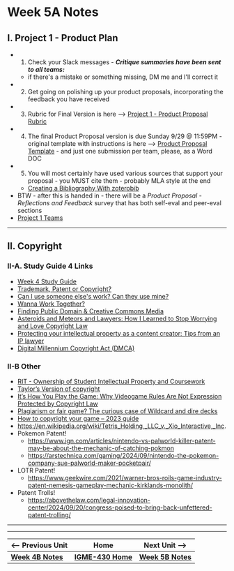 # Week 5A Notes

## I. Project 1 - Product Plan

- 1) Check your Slack messages - ***Critique summaries have been sent to all teams:***
  - if there's a mistake or something missing, DM me and I'll correct it
- 2) Get going on polishing up your product proposals, incorporating the feedback you have received
- 3) Rubric for Final Version is here --> [Project 1 - Product Proposal Rubric](../_files/P1-final-rubric.pdf)
- 4) The final Product Proposal version is due Sunday 9/29 @ 11:59PM - original template with instructions is here --> [Product Proposal Template](https://docs.google.com/document/d/1pHhtKZ5NTE9x_Yip8sNddIAt5pX0N-102NRUnkM2WWE/edit?usp=sharing) - and just one submission per team, please, as a Word DOC
- 5) You will most certainly have used various sources that support your proposal - you MUST cite them - probably MLA style at the end
  - [Creating a Bibliography With zoterobib](https://docs.google.com/document/d/1V8RjWvmQsCOhXN6u8A_DoIePc8zRYJXAKbiM5PHFDVU/edit)
- BTW - after this is handed in - there will be a *Product Proposal - Reflections and Feedback* survey that has both self-eval and peer-eval sections
- [Project 1 Teams](../documents/p1-teams.md)

---

## II. Copyright

### II-A. Study Guide 4 Links
- [Week 4 Study Guide](https://docs.google.com/document/d/11I1yN9HRpe5-BCf9KIFXn95XU72Pz8G80FKiEOL45cI/edit)
- [Trademark, Patent or Copyright?](https://www.uspto.gov/trademarks/basics/trademark-patent-copyright)
- [Can I use someone else's work? Can they use mine?](https://www.copyright.gov/help/faq/faq-fairuse.html)
- [Wanna Work Together?](https://www.youtube.com/watch?v=q0VzUigrb_g)
- [Finding Public Domain & Creative Commons Media](https://guides.library.harvard.edu/law/pd-cc)
- [Asteroids and Meteors and Lawyers: How I Learned to Stop Worrying and Love Copyright Law](https://prologue.blogs.archives.gov/2022/02/10/asteroids-and-meteors-and-lawyers-how-i-learned-to-stop-worrying-and-love-copyright-law/)
- [Protecting your intellectual property as a content creator: Tips from an IP lawyer](https://www.descript.com/blog/article/protecting-your-intellectual-property-as-a-content-creator-tips-from-an-ip-lawyer)
- [Digital Millennium Copyright Act (DMCA)](https://www.eff.org/issues/dmca)

### II-B Other
- [RIT - Ownership of Student Intellectual Property and Coursework](https://www.rit.edu/iptt/specifically-students)
- [Taylor’s Version of copyright](https://hls.harvard.edu/today/how-taylor-swift-changed-the-copyright-game-by-remaking-her-own-music/)
- [It’s How You Play the Game: Why Videogame Rules Are Not Expression Protected by Copyright Law](https://www.americanbar.org/groups/intellectual_property_law/publications/landslide/2014-15/march-april/its_how_you_play_game_why_videogame_rules_are_not_expression_protected_copyright_law/)
- [Plagiarism or fair game? The curious case of Wildcard and dire decks](https://rogueliker.com/dire-decks-wildcard/)
- [How to copyright your game – 2023 guide](https://strebecklaw.com/how-copyright-game/)
- https://en.wikipedia.org/wiki/Tetris_Holding,_LLC_v._Xio_Interactive,_Inc.
- Pokemon Patent!
  - https://www.ign.com/articles/nintendo-vs-palworld-killer-patent-may-be-about-the-mechanic-of-catching-pokmon
  - https://arstechnica.com/gaming/2024/09/nintendo-the-pokemon-company-sue-palworld-maker-pocketpair/
- LOTR Patent!
  - https://www.geekwire.com/2021/warner-bros-roils-game-industry-patent-nemesis-gameplay-mechanic-kirklands-monolith/
- Patent Trolls!
  - https://abovethelaw.com/legal-innovation-center/2024/09/20/congress-poised-to-bring-back-unfettered-patent-trolling/

---
---

| <-- Previous Unit | Home | Next Unit -->
| --- | --- | --- 
|  [**Week 4B Notes**](4B.md)  |  [**IGME-430 Home**](../) | [**Week 5B Notes**](5A.md)

